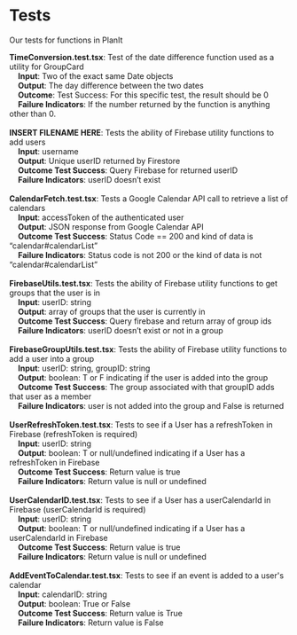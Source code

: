 # Tests
Our tests for functions in PlanIt

**TimeConversion.test.tsx**: Test of the date difference function used as a utility for GroupCard   
&nbsp;&nbsp;&nbsp;&nbsp;**Input**: Two of the exact same Date objects  
&nbsp;&nbsp;&nbsp;&nbsp;**Output**: The day difference between the two dates  
&nbsp;&nbsp;&nbsp;&nbsp;**Outcome**: Test Success: For this specific test, the result should be 0  
&nbsp;&nbsp;&nbsp;&nbsp;**Failure Indicators**: If the number returned by the function is anything other than 0.  
<br>
**INSERT FILENAME HERE**: Tests the ability of Firebase utility functions to add users  
&nbsp;&nbsp;&nbsp;&nbsp;**Input**: username  
&nbsp;&nbsp;&nbsp;&nbsp;**Output**: Unique userID returned by Firestore  
&nbsp;&nbsp;&nbsp;&nbsp;**Outcome Test Success**: Query Firebase for returned userID  
&nbsp;&nbsp;&nbsp;&nbsp;**Failure Indicators**: userID doesn’t exist  
<br>
**CalendarFetch.test.tsx**: Tests a Google Calendar API call to retrieve a list of calendars  
&nbsp;&nbsp;&nbsp;&nbsp;**Input**: accessToken of the authenticated user  
&nbsp;&nbsp;&nbsp;&nbsp;**Output**: JSON response from Google Calendar API  
&nbsp;&nbsp;&nbsp;&nbsp;**Outcome Test Success**:  Status Code == 200 and kind of data is “calendar#calendarList”  
&nbsp;&nbsp;&nbsp;&nbsp;**Failure Indicators**: Status code is not 200 or the kind of data is not “calendar#calendarList”  
<br>
**FirebaseUtils.test.tsx**: Tests the ability of Firebase utility functions to get groups that the user is in  
&nbsp;&nbsp;&nbsp;&nbsp;**Input**: userID: string  
&nbsp;&nbsp;&nbsp;&nbsp;**Output**: array of groups that the user is currently in  
&nbsp;&nbsp;&nbsp;&nbsp;**Outcome Test Success**: Query firebase and return array of group ids  
&nbsp;&nbsp;&nbsp;&nbsp;**Failure Indicators**:  userID doesn’t exist or not in a group  
<br>
**FirebaseGroupUtils.test.tsx**: Tests the ability of Firebase utility functions to add a user into a group  
&nbsp;&nbsp;&nbsp;&nbsp;**Input**: userID: string, groupID: string  
&nbsp;&nbsp;&nbsp;&nbsp;**Output**: boolean: T or F indicating if the user is added into the group  
&nbsp;&nbsp;&nbsp;&nbsp;**Outcome Test Success**: The group associated with that groupID adds that user as a member  
&nbsp;&nbsp;&nbsp;&nbsp;**Failure Indicators**: user is not added into the group and False is returned<br />
<br />
**UserRefreshToken.test.tsx**: Tests to see if a User has a refreshToken in Firebase (refreshToken is required)<br />
&nbsp;&nbsp;&nbsp;&nbsp;**Input**: userID: string<br />
&nbsp;&nbsp;&nbsp;&nbsp;**Output**: boolean: T or null/undefined indicating if a User has a refreshToken in Firebase<br />
&nbsp;&nbsp;&nbsp;&nbsp;**Outcome Test Success**: Return value is true<br />
&nbsp;&nbsp;&nbsp;&nbsp;**Failure Indicators**: Return value is null or undefined<br />
<br />
**UserCalendarID.test.tsx**: Tests to see if a User has a userCalendarId in Firebase (userCalendarId is required)<br />
&nbsp;&nbsp;&nbsp;&nbsp;**Input**: userID: string<br />
&nbsp;&nbsp;&nbsp;&nbsp;**Output**: boolean: T or null/undefined indicating if a User has a userCalendarId in Firebase<br />
&nbsp;&nbsp;&nbsp;&nbsp;**Outcome Test Success**: Return value is true<br />
&nbsp;&nbsp;&nbsp;&nbsp;**Failure Indicators**: Return value is null or undefined<br />
<br />
**AddEventToCalendar.test.tsx**: Tests to see if an event is added to a user's calendar<br />
&nbsp;&nbsp;&nbsp;&nbsp;**Input**: calendarID: string<br />
&nbsp;&nbsp;&nbsp;&nbsp;**Output**: boolean: True or False<br />
&nbsp;&nbsp;&nbsp;&nbsp;**Outcome Test Success**: Return value is True<br />
&nbsp;&nbsp;&nbsp;&nbsp;**Failure Indicators**: Return value is False<br />
